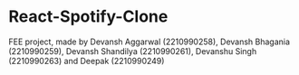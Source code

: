 # React-Spotify-Clone
FEE project, made by Devansh Aggarwal (2210990258), Devansh Bhagania (2210990259), Devansh Shandilya (2210990261), Devanshu Singh (2210990263) and Deepak (2210990249)
